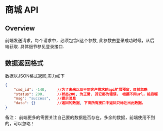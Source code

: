 # 商城 API

## Overview

前端发送请求，每个请求中，必须包含k这个参数, 此参数由登录成功时候，从后端获取. 具体细节参见登录接口.

## 数据返回格式

数据以JSON格式返回,实力如下


```json
{
    "cmd_id": -140,     //为了未来以及不同客户需求的api扩展预留，目前忽略
    "status": 200,      //状态200, 为正常. 其它都为错误， 根据不同url，前后端可以自行约定。
    "msg": "success",   //提示消息
    "data": {}          //返回的数据, 下面所有接口中返回只标注出此数据。
}
```
	

备注： 前端更多的需要关注自己要的数据是否存在，多余的数据，前端使用不到的，可以忽略！

